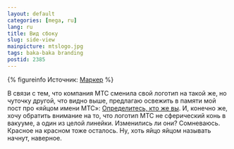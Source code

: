 ```yaml
---
layout: default
categories: [mega, ru]
lang: ru
title: Вид сбоку
slug: side-view
mainpicture: mtslogo.jpg
tags: baka-baka branding 
postid: 2385
---
```




{% figureinfo Источник: <a href="http://www.marker.ru/news/2138">Маркер</a> %}



В связи с тем, что компания МТС сменила свой логотип на такой же, но чуточку другой, что видно выше, предлагаю освежить в памяти мой пост про «яйцом имени МТС»: <a href="/mega/ru/2010/identify-yourself/">Определитесь, кто же вы</a>. И, конечно же, хочу обратить внимание на то, что логотип МТС не сферический конь в вакууме, а один из целой линейки. Изменились ли они? Сомневаюсь. Красное на красном тоже осталось. Ну, хоть яйцо яйцом называть начнут, наверное.